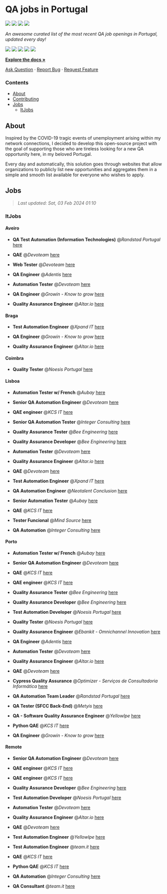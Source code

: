 QA jobs in Portugal
========================

![](https://img.shields.io/static/v1?label=%F0%9F%8C%9F&message=If%20Useful&color=BC4E99)
[![](https://img.shields.io/github/stars/sergiomartins8/qa-jobs-in-portugal)](https://github.com/sergiomartins8/qa-jobs-in-portugal/stargazers)
[![](https://img.shields.io/github/forks/sergiomartins8/qa-jobs-in-portugal)](https://github.com/sergiomartins8/qa-jobs-in-portugal/network/members)
[![](https://img.shields.io/badge/-sergiomartins8-blue?logo=Linkedin&logoColor=white)](https://www.linkedin.com/in/sergiomartins8/)

_An awesome curated list of the most recent QA job openings in Portugal, updated every day!_

[![](https://img.shields.io/github/v/release/sergiomartins8/qa-jobs-in-portugal)](https://github.com/sergiomartins8/qa-jobs-in-portugal/releases)
[![](https://github.com/sergiomartins8/qa-jobs-in-portugal/workflows/release/badge.svg)](https://github.com/sergiomartins8/qa-jobs-in-portugal/actions?query=workflow%3Arelease)
[![](https://img.shields.io/github/issues/sergiomartins8/qa-jobs-in-portugal)](https://github.com/sergiomartins8/qa-jobs-in-portugal/issues)
[![](https://img.shields.io/github/contributors/sergiomartins8/qa-jobs-in-portugal)](https://github.com/sergiomartins8/qa-jobs-in-portugal/graphs/contributors)
[![](https://img.shields.io/github/license/sergiomartins8/qa-jobs-in-portugal)](https://github.com/sergiomartins8/qa-jobs-in-portugal/blob/master/LICENSE)

**[Explore the docs »](https://github.com/sergiomartins8/qa-jobs-in-portugal/blob/master/docs/DOCUMENTATION.md)**

[Ask Question](https://github.com/sergiomartins8/qa-jobs-in-portugal/issues) 
·
[Report Bug](https://github.com/sergiomartins8/qa-jobs-in-portugal/issues)
·
[Request Feature](https://github.com/sergiomartins8/qa-jobs-in-portugal/issues)

### Contents
* [About](#about)
* [Contributing](https://github.com/sergiomartins8/qa-jobs-in-portugal/blob/master/docs/CONTRIBUTING.md)
* [Jobs](#jobs)
  * [ItJobs](#itjobs)

## About
Inspired by the COVID-19 tragic events of unemployment arising within my network connections, I decided to develop this open-source project with the goal of supporting those who are tireless looking for a new QA opportunity here, in my beloved Portugal.

Every day and automatically, this solution goes through websites that allow organizations to publicly list new opportunities and aggregates them in a simple and smooth list available for everyone who wishes to apply.

Jobs
---------

> _Last updated: Sat, 03 Feb 2024 01:10_

### ItJobs

#### Aveiro

- **QA Test Automation (Information Technologies)** @_Randstad Portugal_ [here](https://www.itjobs.pt/oferta/478227/qa-test-automation-it)


- **QAE** @_Devoteam_ [here](https://www.itjobs.pt/oferta/476425/qae)


- **Web Tester** @_Devoteam_ [here](https://www.itjobs.pt/oferta/477084/web-tester)


- **QA Engineer** @_Adentis_ [here](https://www.itjobs.pt/oferta/478195/qa-engineer)


- **Automation Tester** @_Devoteam_ [here](https://www.itjobs.pt/oferta/477929/automation-tester)


- **QA Engineer** @_Growin - Know to grow_ [here](https://www.itjobs.pt/oferta/477030/qa-engineer)


- **Quality Assurance Engineer** @_Altar.io_ [here](https://www.itjobs.pt/oferta/478090/quality-assurance-engineer)

#### Braga

- **Test Automation Engineer** @_Xpand IT_ [here](https://www.itjobs.pt/oferta/477946/test-automation-engineer)


- **QA Engineer** @_Growin - Know to grow_ [here](https://www.itjobs.pt/oferta/477030/qa-engineer)


- **Quality Assurance Engineer** @_Altar.io_ [here](https://www.itjobs.pt/oferta/478090/quality-assurance-engineer)

#### Coimbra

- **Quality Tester** @_Noesis Portugal_ [here](https://www.itjobs.pt/oferta/477462/quality-tester-coimbra-covilha-guarda)

#### Lisboa

- **Automation Tester w/ French** @_Aubay_ [here](https://www.itjobs.pt/oferta/478074/automation-tester-w-french)


- **Senior QA Automation Engineer** @_Devoteam_ [here](https://www.itjobs.pt/oferta/477658/senior-qa-automation-engineer)


- **QAE engineer** @_KCS IT_ [here](https://www.itjobs.pt/oferta/477347/qae-engineer)


- **Senior QA Automation Tester** @_Integer Consulting_ [here](https://www.itjobs.pt/oferta/476535/senior-qa-automation-tester)


- **Quality Assurance Tester** @_Bee Engineering_ [here](https://www.itjobs.pt/oferta/478353/quality-assurance-tester)


- **Quality Assurance Developer** @_Bee Engineering_ [here](https://www.itjobs.pt/oferta/477302/quality-assurance-developer)


- **Automation Tester** @_Devoteam_ [here](https://www.itjobs.pt/oferta/477929/automation-tester)


- **Quality Assurance Engineer** @_Altar.io_ [here](https://www.itjobs.pt/oferta/478090/quality-assurance-engineer)


- **QAE** @_Devoteam_ [here](https://www.itjobs.pt/oferta/476425/qae)


- **Test Automation Engineer** @_Xpand IT_ [here](https://www.itjobs.pt/oferta/477946/test-automation-engineer)


- **QA Automation Engineer** @_Neotalent Conclusion_ [here](https://www.itjobs.pt/oferta/476491/qa-automation-engineer)


- **Senior Automation Tester** @_Aubay_ [here](https://www.itjobs.pt/oferta/476627/senior-automation-tester)


- **QAE** @_KCS IT_ [here](https://www.itjobs.pt/oferta/478275/qae)


- **Tester Funcional** @_Mind Source_ [here](https://www.itjobs.pt/oferta/478055/tester-funcional)


- **QA Automation** @_Integer Consulting_ [here](https://www.itjobs.pt/oferta/477144/qa-automation)

#### Porto

- **Automation Tester w/ French** @_Aubay_ [here](https://www.itjobs.pt/oferta/478074/automation-tester-w-french)


- **Senior QA Automation Engineer** @_Devoteam_ [here](https://www.itjobs.pt/oferta/477658/senior-qa-automation-engineer)


- **QAE** @_KCS IT_ [here](https://www.itjobs.pt/oferta/478274/qae)


- **QAE engineer** @_KCS IT_ [here](https://www.itjobs.pt/oferta/477348/qae-engineer)


- **Quality Assurance Tester** @_Bee Engineering_ [here](https://www.itjobs.pt/oferta/478353/quality-assurance-tester)


- **Quality Assurance Developer** @_Bee Engineering_ [here](https://www.itjobs.pt/oferta/477302/quality-assurance-developer)


- **Test Automation Developer** @_Noesis Portugal_ [here](https://www.itjobs.pt/oferta/477455/test-automation-developer-porto)


- **Quality Tester** @_Noesis Portugal_ [here](https://www.itjobs.pt/oferta/477459/quality-tester-porto)


- **Quality Assurance Engineer** @_Ebankit - Omnichannel Innovation_ [here](https://www.itjobs.pt/oferta/476647/quality-assurance-engineer)


- **QA Engineer** @_Adentis_ [here](https://www.itjobs.pt/oferta/478195/qa-engineer)


- **Automation Tester** @_Devoteam_ [here](https://www.itjobs.pt/oferta/477929/automation-tester)


- **Quality Assurance Engineer** @_Altar.io_ [here](https://www.itjobs.pt/oferta/478090/quality-assurance-engineer)


- **QAE** @_Devoteam_ [here](https://www.itjobs.pt/oferta/476425/qae)


- **Cypress Quality Assurance** @_Optimizer - Serviços de Consultadoria Informática_ [here](https://www.itjobs.pt/oferta/477250/cypress-quality-assurance)


- **QA Automation Team Leader** @_Randstad Portugal_ [here](https://www.itjobs.pt/oferta/478429/qa-automation-team-leader)


- **QA Tester (SFCC Back-End)** @_Metyis_ [here](https://www.itjobs.pt/oferta/478123/qa-tester-sfcc-back-end)


- **QA - Software Quality Assurance Engineer** @_YellowIpe_ [here](https://www.itjobs.pt/oferta/477845/qa-software-quality-assurance-engineer)


- **Python QAE** @_KCS IT_ [here](https://www.itjobs.pt/oferta/477207/python-qae)


- **QA Engineer** @_Growin - Know to grow_ [here](https://www.itjobs.pt/oferta/477030/qa-engineer)

#### Remote

- **Senior QA Automation Engineer** @_Devoteam_ [here](https://www.itjobs.pt/oferta/477658/senior-qa-automation-engineer)


- **QAE engineer** @_KCS IT_ [here](https://www.itjobs.pt/oferta/477347/qae-engineer)


- **QAE engineer** @_KCS IT_ [here](https://www.itjobs.pt/oferta/477348/qae-engineer)


- **Quality Assurance Developer** @_Bee Engineering_ [here](https://www.itjobs.pt/oferta/477302/quality-assurance-developer)


- **Test Automation Developer** @_Noesis Portugal_ [here](https://www.itjobs.pt/oferta/477455/test-automation-developer-porto)


- **Automation Tester** @_Devoteam_ [here](https://www.itjobs.pt/oferta/477929/automation-tester)


- **Quality Assurance Engineer** @_Altar.io_ [here](https://www.itjobs.pt/oferta/478090/quality-assurance-engineer)


- **QAE** @_Devoteam_ [here](https://www.itjobs.pt/oferta/476425/qae)


- **Test Automation Engineer** @_YellowIpe_ [here](https://www.itjobs.pt/oferta/477852/test-automation-engineer)


- **Test Automation Engineer** @_team.it_ [here](https://www.itjobs.pt/oferta/477163/test-automation-engineer)


- **QAE** @_KCS IT_ [here](https://www.itjobs.pt/oferta/478275/qae)


- **Python QAE** @_KCS IT_ [here](https://www.itjobs.pt/oferta/477207/python-qae)


- **QA Automation** @_Integer Consulting_ [here](https://www.itjobs.pt/oferta/477144/qa-automation)


- **QA Consultant** @_team.it_ [here](https://www.itjobs.pt/oferta/477162/qa-consultant)

